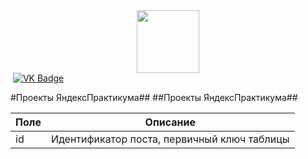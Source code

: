 <div id="header" align="center">
  <img src="https://media.giphy.com/media/M9gbBd9nbDrOTu1Mqx/giphy.gif" width="100"/>
</div>

<div id="badges">
  <img src="https://komarev.com/ghpvc/?username=DaniilTsalik&style=flat-square&color=blue" alt=""/>
  <a href="https://vk.com/d.tsalik">
    <img src="https://img.shields.io/badge/VK-blue?logo=VK&logoColor=white&style=for-the-badge" alt="VK Badge"/>
  </a>
</div>

#Проекты ЯндексПрактикума##
##Проекты ЯндексПрактикума##

 | Поле | Описание |
| ------------ | ----- |
| id | Идентификатор поста, первичный ключ таблицы |
